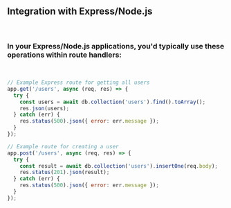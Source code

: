 ## Integration with Express/Node.js

&nbsp;
### In your Express/Node.js applications, you'd typically use these operations within route handlers:
&nbsp;

```javascript
// Example Express route for getting all users
app.get('/users', async (req, res) => {
  try {
    const users = await db.collection('users').find().toArray();
    res.json(users);
  } catch (err) {
    res.status(500).json({ error: err.message });
  }
});

// Example route for creating a user
app.post('/users', async (req, res) => {
  try {
    const result = await db.collection('users').insertOne(req.body);
    res.status(201).json(result);
  } catch (err) {
    res.status(500).json({ error: err.message });
  }
});
```